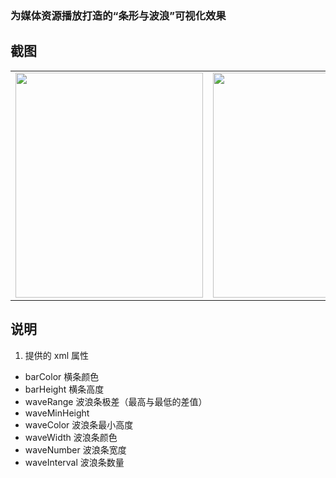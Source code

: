 
### 为媒体资源播放打造的“条形与波浪”可视化效果

## 截图
<table>
  <tr>
    <td><img width="300px" height="360px" src="https://raw.githubusercontent.com/DuanJiaNing/BarWavesVew/master/screenshort.gif"></td>
    <td><img width="700px" height="360px" src="https://raw.githubusercontent.com/DuanJiaNing/BarWavesVew/master/screenshort01.gif"></td>
  </tr>
</table>

## 说明

1. 提供的 xml 属性

- barColor  横条颜色
- barHeight  横条高度
- waveRange  波浪条极差（最高与最低的差值）
- waveMinHeight  
- waveColor  波浪条最小高度
- waveWidth  波浪条颜色
- waveNumber  波浪条宽度
- waveInterval  波浪条数量
